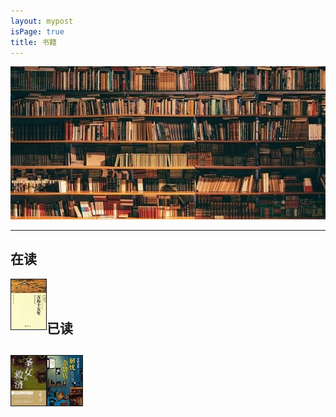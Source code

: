 ```yaml
---
layout: mypost
isPage: true
title: 书籍
---
```

![书](/img/book.jpg)
<br/>

***
## 在读
<a href="" target=""><img src="/img/万历十五年.jpg" height="80" width="56" border="1" align="left" > </a>

<br/>
<br/>

## 已读
<a href="" target=""><img src="/img/剩女的救济.jpg" height="80" width="56" border="1" align="left" > </a><a href="" target=""><img src="/img/解忧杂货店.jpg" height="80" width="56" border="1" align="left" > </a>
-----------
<br/>
<br/>
<br/>
<br/>

